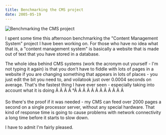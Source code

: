 ```yaml
---
title: Benchmarking the CMS project
date: 2005-05-19
---
```


![Benchmarking the CMS project](https://source.unsplash.com/LuQ2ex5HY3c/1600x900)

I spent some time this afternoon benchmarking the "Content Management System" project I have been working on. For those who have no idea what that is, a "content management system" is basically a website that is made out of text that you have stored in a database.

The whole idea behind CMS systems (work the acronym out yourself - I'm not typing it again) is that you don't have to fiddle with lots of pages in a website if you are changing something that appears in lots of places - you just edit the bit you need to, and voilatook just over 0.0004 seconds on average. That's the fastest thing I have ever seen - especially taking into account what it is doing Ã Ã Ã Ã °Ã Ã Ã Ã Ã Ã Ã Ã Ã Ã Ã Ã 

So there's the proof if it was needed - my CMS can feed over 2000 pages a second on a single processor server, without any special hardware. That kind of response time is going to cause problems with network connectivity a long time before it starts to slow down.

I have to admit I'm fairly pleased.